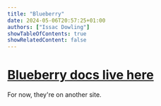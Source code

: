 ```yaml
---
title: "Blueberry"
date: 2024-05-06T20:57:25+01:00
authors: ["Issac Dowling"]
showTableOfContents: true
showRelatedContent: false
---
```


# [Blueberry docs live here](https://issacdowling.gitlab.io/blueberry-micro)

For now, they're on another site.